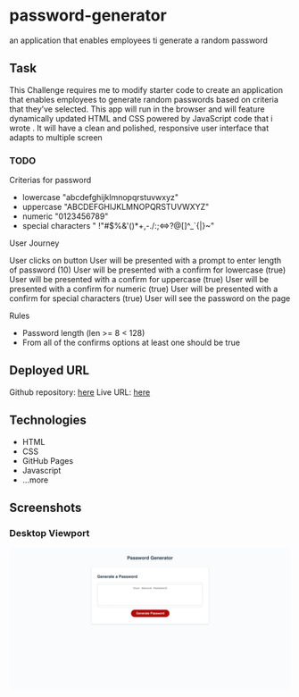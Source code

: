 # password-generator

an application that enables employees ti generate a random password

## Task

This Challenge requires me to modify starter code to create an application that enables employees to generate random passwords based on criteria that they’ve selected. This app will run in the browser and will feature dynamically updated HTML and CSS powered by JavaScript code that i wrote . It will have a clean and polished, responsive user interface that adapts to multiple screen

### TODO

Criterias for password

- lowercase "abcdefghijklmnopqrstuvwxyz"
- uppercase "ABCDEFGHIJKLMNOPQRSTUVWXYZ"
- numeric "0123456789"
- special characters " !\"#$%&'()\*+,-./:;<=>?@[]^\_`{|}~"

User Journey

User clicks on button
User will be presented with a prompt to enter length of password (10)
User will be presented with a confirm for lowercase (true)
User will be presented with a confirm for uppercase (true)
User will be presented with a confirm for numeric (true)
User will be presented with a confirm for special characters (true)
User will see the password on the page

Rules

- Password length (len >= 8 < 128)
- From all of the confirms options at least one should be true

## Deployed URL

Github repository: [here]()
Live URL: [here]()

## Technologies

- HTML
- CSS
- GitHub Pages
- Javascript
- ...more

## Screenshots

### Desktop Viewport

![desktop viewport](./assets/images/screencapture-127-0-0-1-5500-index-html-2022-04-26-23_20_02.png)
